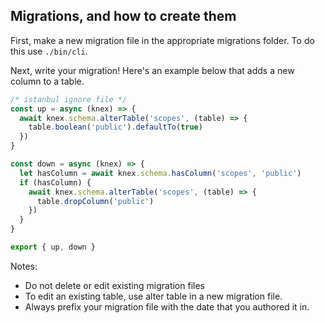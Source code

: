 ## Migrations, and how to create them

First, make a new migration file in the appropriate migrations folder. To do this use `./bin/cli`.

Next, write your migration! Here's an example below that adds a new column to a table.

```js
/* istanbul ignore file */
const up = async (knex) => {
  await knex.schema.alterTable('scopes', (table) => {
    table.boolean('public').defaultTo(true)
  })
}

const down = async (knex) => {
  let hasColumn = await knex.schema.hasColumn('scopes', 'public')
  if (hasColumn) {
    await knex.schema.alterTable('scopes', (table) => {
      table.dropColumn('public')
    })
  }
}

export { up, down }
```

Notes:

- Do not delete or edit existing migration files
- To edit an existing table, use alter table in a new migration file.
- Always prefix your migration file with the date that you authored it in.
